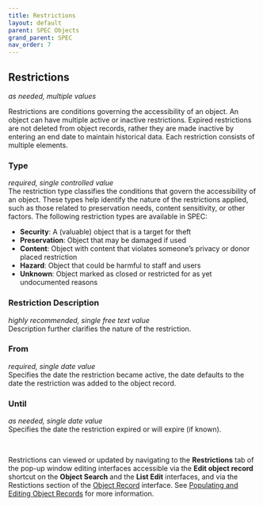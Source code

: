 ```yaml
---
title: Restrictions
layout: default
parent: SPEC Objects
grand_parent: SPEC
nav_order: 7
---
```


## Restrictions  
*as needed, multiple values*

Restrictions are conditions governing the accessibility of an object. An object can have multiple active or inactive restrictions. Expired restrictions are not deleted from object records, rather they are made inactive by entering an end date to maintain historical data. Each restriction consists of multiple elements.


### Type  
*required, single controlled value*  
The restriction type classifies the conditions that govern the accessibility of an object. These types help identify the nature of the restrictions applied, such as those related to preservation needs, content sensitivity, or other factors. The following restriction types are available in SPEC: 
- **Security**: A (valuable) object that is a target for theft
- **Preservation**: Object that may be damaged if used
- **Content**: Object with content that violates someone’s privacy or donor placed restriction
- **Hazard**: Object that could be harmful to staff and users
- **Unknown**: Object marked as closed or restricted for as yet undocumented reasons

### Restriction Description  
*highly recommended, single free text value*  
Description further clarifies the nature of the restriction. 

### From  
*required, single date value*  
Specifies the date the restriction became active, the date defaults to the date the restriction was added to the object record. 

### Until  
*as needed, single date value*  
Specifies the date the restriction expired or will expire (if known). 

&nbsp; 
&nbsp; 

Restrictions can viewed or updated by navigating to the **Restrictions** tab of the pop-up window editing interfaces accessible via the **Edit object record** shortcut on the **Object Search** and the **List Edit** interfaces, and via the Restictions section of the [Object Record](https://nypl.github.io/pres-docs/spec/specObjectsObjectRecord.html) interface. See [Populating and Editing Object Records](https://nypl.github.io/pres-docs/spec/specObjects.html#populating-and-editing-object-records) for more information. 